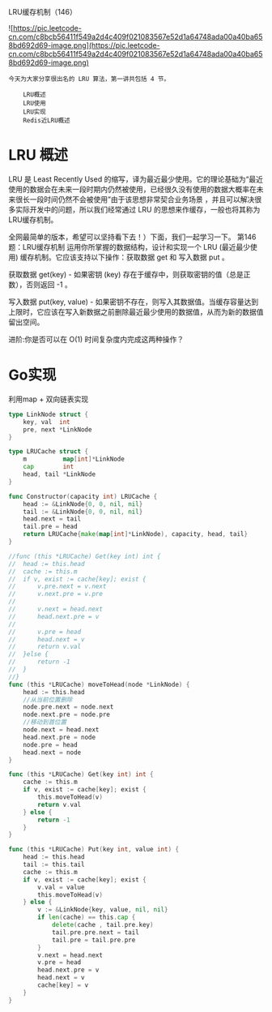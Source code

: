 LRU缓存机制（146）

![https://pic.leetcode-cn.com/c8bcb56411f549a2d4c409f021083567e52d1a64748ada00a40ba658bd692d69-image.png](https://pic.leetcode-cn.com/c8bcb56411f549a2d4c409f021083567e52d1a64748ada00a40ba658bd692d69-image.png)


    今天为大家分享很出名的 LRU 算法，第一讲共包括 4 节。
    
        LRU概述
        LRU使用
        LRU实现
        Redis近LRU概述

# LRU 概述

LRU 是 Least Recently Used 的缩写，译为最近最少使用。它的理论基础为“最近使用的数据会在未来一段时期内仍然被使用，已经很久没有使用的数据大概率在未来很长一段时间仍然不会被使用”由于该思想非常契合业务场景 ，并且可以解决很多实际开发中的问题，所以我们经常通过 LRU 的思想来作缓存，一般也将其称为LRU缓存机制。

全网最简单的版本，希望可以坚持看下去！）下面，我们一起学习一下。
第146题：LRU缓存机制
运用你所掌握的数据结构，设计和实现一个 LRU (最近最少使用) 缓存机制。它应该支持以下操作：获取数据 get 和 写入数据 put 。

获取数据 get(key) - 如果密钥 (key) 存在于缓存中，则获取密钥的值（总是正数），否则返回 -1 。


写入数据 put(key, value) - 如果密钥不存在，则写入其数据值。当缓存容量达到上限时，它应该在写入新数据之前删除最近最少使用的数据值，从而为新的数据值留出空间。


进阶:你是否可以在 O(1) 时间复杂度内完成这两种操作？

# Go实现

利用map + 双向链表实现

```go
type LinkNode struct {
	key, val  int
	pre, next *LinkNode
}

type LRUCache struct {
	m          map[int]*LinkNode
	cap        int
	head, tail *LinkNode
}

func Constructor(capacity int) LRUCache {
	head := &LinkNode{0, 0, nil, nil}
	tail := &LinkNode{0, 0, nil, nil}
	head.next = tail
	tail.pre = head
	return LRUCache{make(map[int]*LinkNode), capacity, head, tail}
}

//func (this *LRUCache) Get(key int) int {
//	head := this.head
//	cache := this.m
//	if v, exist := cache[key]; exist {
//		v.pre.next = v.next
//		v.next.pre = v.pre
//
//		v.next = head.next
//		head.next.pre = v
//
//		v.pre = head
//		head.next = v
//		return v.val
//	}else {
//		return -1
//	}
//}
func (this *LRUCache) moveToHead(node *LinkNode) {
	head := this.head
	//从当前位置删除
	node.pre.next = node.next
	node.next.pre = node.pre
	//移动到首位置
	node.next = head.next
	head.next.pre = node
	node.pre = head
	head.next = node
}

func (this *LRUCache) Get(key int) int {
	cache := this.m
	if v, exist := cache[key]; exist {
		this.moveToHead(v)
		return v.val
	} else {
		return -1
	}
}

func (this *LRUCache) Put(key int, value int) {
	head := this.head
	tail := this.tail
	cache := this.m
	if v, exist := cache[key]; exist {
		v.val = value
		this.moveToHead(v)
	} else {
		v := &LinkNode{key, value, nil, nil}
		if len(cache) == this.cap {
			delete(cache , tail.pre.key)
			tail.pre.pre.next = tail
			tail.pre = tail.pre.pre
		}
		v.next = head.next
		v.pre = head
		head.next.pre = v
		head.next = v
		cache[key] = v
	}
}
```

